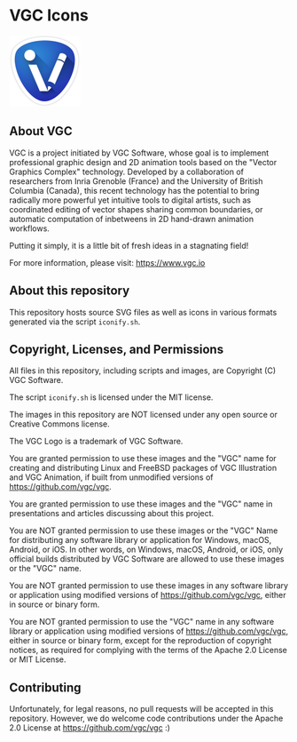 # VGC Icons

<img src="https://github.com/vgc/vgc-icons/blob/master/vgcillustration/vgcillustration_256x256.png" width="128" height="128">

## About VGC

VGC is a project initiated by VGC Software, whose goal is to implement professional graphic design and 2D animation tools based on the "Vector Graphics Complex" technology. Developed by a collaboration of researchers from Inria Grenoble (France) and the University of British Columbia (Canada), this recent technology has the potential to bring radically more powerful yet intuitive tools to digital artists, such as coordinated editing of vector shapes sharing common boundaries, or automatic computation of inbetweens in 2D hand-drawn animation workflows.

Putting it simply, it is a little bit of fresh ideas in a stagnating field!

For more information, please visit: https://www.vgc.io

## About this repository

This repository hosts source SVG files as well as icons in various formats generated via the script `iconify.sh`.

## Copyright, Licenses, and Permissions

All files in this repository, including scripts and images, are Copyright (C) VGC Software.

The script `iconify.sh` is licensed under the MIT license.

The images in this repository are NOT licensed under any open source or Creative Commons license.

The VGC Logo is a trademark of VGC Software.

You are granted permission to use these images and the "VGC" name for creating and distributing Linux and FreeBSD packages of VGC Illustration and VGC Animation, if built from unmodified versions of https://github.com/vgc/vgc.

You are granted permission to use these images and the "VGC" name in presentations and articles discussing about this project.

You are NOT granted permission to use these images or the "VGC" Name for distributing any software library or application for Windows, macOS, Android, or iOS. In other words, on Windows, macOS, Android, or iOS, only official builds distributed by VGC Software are allowed to use these images or the "VGC" name.

You are NOT granted permission to use these images in any software library or application using modified versions of https://github.com/vgc/vgc, either in source or binary form.

You are NOT granted permission to use the "VGC" name in any software library or application using modified versions of https://github.com/vgc/vgc, either in source or binary form, except for the reproduction of copyright notices, as required for complying with the terms of the Apache 2.0 License or MIT License.

## Contributing

Unfortunately, for legal reasons, no pull requests will be accepted in this repository. However, we do welcome code contributions under the Apache 2.0 License at https://github.com/vgc/vgc :)
